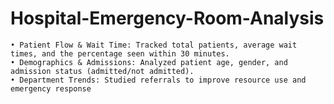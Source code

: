 # Hospital-Emergency-Room-Analysis


    • Patient Flow & Wait Time: Tracked total patients, average wait times, and the percentage seen within 30 minutes. 
    • Demographics & Admissions: Analyzed patient age, gender, and admission status (admitted/not admitted).
    • Department Trends: Studied referrals to improve resource use and emergency response 
